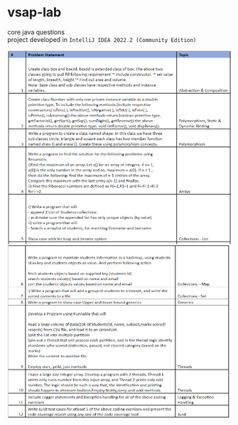 # vsap-lab
core java questions </br>
project developed in ```IntelliJ IDEA 2022.2 (Community Edition)``` <br><br>
![plot](./img/pic1.PNG)
![plot](./img/pic2.PNG)
